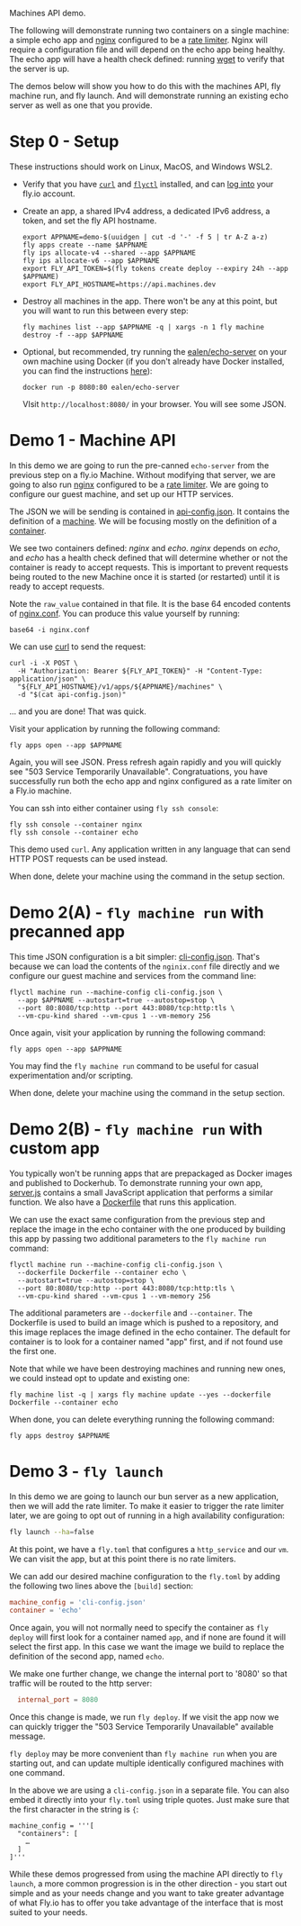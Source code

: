 Machines API demo.

The following will demonstrate running two containers on a single machine:
a simple echo app and [nginx](https://nginx.org/) configured to be a [rate limiter](https://blog.nginx.org/blog/rate-limiting-nginx).  Nginx will require
a configuration file and will depend on the echo app being healthy.  The echo app will have a health
check defined: running [wget](https://www.gnu.org/software/wget/) to verify that the server is up.

The demos below will show you how to do this with the machines API, fly machine run, and fly launch.
And will demonstrate running an existing echo server as well as one that you provide.

# Step 0 - Setup

These instructions should work on Linux, MacOS, and Windows WSL2.

* Verify that you have [`curl`](https://curl.se/docs/install.html) and [`flyctl`](https://fly.io/docs/flyctl/install/) installed, and can [log into](https://fly.io/docs/flyctl/auth-login/) your fly.io account.

* Create an app, a shared IPv4 address, a dedicated IPv6 address, a token, and set the fly API hostname.

    ```
    export APPNAME=demo-$(uuidgen | cut -d '-' -f 5 | tr A-Z a-z)
    fly apps create --name $APPNAME
    fly ips allocate-v4 --shared --app $APPNAME
    fly ips allocate-v6 --app $APPNAME
    export FLY_API_TOKEN=$(fly tokens create deploy --expiry 24h --app $APPNAME)
    export FLY_API_HOSTNAME=https://api.machines.dev
    ```

* Destroy all machines in the app.  There won't be any at this point, but you will want to run this between every step:

  ```
  fly machines list --app $APPNAME -q | xargs -n 1 fly machine destroy -f --app $APPNAME
  ```

* Optional, but recommended, try running the [ealen/echo-server](https://hub.docker.com/r/ealen/echo-server) on your own machine using Docker (if you don't already have Docker installed, you can find the instructions [here](https://www.docker.com/get-started/)):

    ```
    docker run -p 8080:80 ealen/echo-server
    ```

    VIsit `http://localhost:8080/` in your browser.  You will see some JSON.

# Demo 1 - Machine API

In this demo we are going to run the pre-canned `echo-server` from the previous step on a fly.io Machine.  Without modifying that server, we are going to also run [nginx](https://nginx.org/) configured to be a [rate limiter](https://blog.nginx.org/blog/rate-limiting-nginx).  We are going to configure our guest machine, and set up our HTTP services.

The JSON we will be sending is contained in [api-config.json](./api-config.json). It contains the definition of a [machine](https://machines-api-spec.fly.dev/#model/flymachineconfig).
We will be focusing mostly on the definition of a [container](https://machines-api-spec.fly.dev/#model/flycontainerconfig).

We see two containers defined: _nginx_ and _echo_. _nginx_ depends on _echo_, and _echo_ has a health check defined that will determine whether or not the container is ready to
accept requests. This is important to prevent requests being routed to the new Machine once it is started (or restarted) until it is ready to accept requests.

Note the `raw_value` contained in that file. It is the base 64 encoded contents of [nginx.conf](./nginx.conf).  You can produce this value yourself by running:

```
base64 -i nginx.conf
```

We can use [curl](https://curl.se/) to send the request:

```
curl -i -X POST \
  -H "Authorization: Bearer ${FLY_API_TOKEN}" -H "Content-Type: application/json" \
  "${FLY_API_HOSTNAME}/v1/apps/${APPNAME}/machines" \
  -d "$(cat api-config.json)"
```

... and you are done!  That was quick.

Visit your application by running the following command:

```
fly apps open --app $APPNAME
```

Again, you will see JSON. Press refresh again rapidly and you will quickly see "503 Service Temporarily Unavailable". Congratuations, you have successfully run both the echo app and nginx configured as a rate limiter on a Fly.io machine.

You can ssh into either container using `fly ssh console`:

```
fly ssh console --container nginx
fly ssh console --container echo
```

This demo used `curl`. Any application written in any language that can send HTTP POST requests can be used instead.

When done, delete your machine using the command in the setup section.

# Demo 2(A) - `fly machine run` with precanned app

This time JSON configuration is a bit simpler: [cli-config.json](./cli-config.json). That's because we can load the contents of the `nginix.conf` file directly and we configure our guest machine and services from the command line:

```
flyctl machine run --machine-config cli-config.json \
  --app $APPNAME --autostart=true --autostop=stop \
  --port 80:8080/tcp:http --port 443:8080/tcp:http:tls \
  --vm-cpu-kind shared --vm-cpus 1 --vm-memory 256
```

Once again, visit your application by running the following command:

```
fly apps open --app $APPNAME
```

You may find the `fly machine run` command to be useful for casual experimentation and/or scripting.

When done, delete your machine using the command in the setup section.

# Demo 2(B) - `fly machine run` with custom app

You typically won't be running apps that are prepackaged as Docker images and published to Dockerhub.  To demonstrate running your own app, [server.js](./server.js) contains a small JavaScript application that performs a similar function. We also have a [Dockerfile](./Dockerfile) that runs this application.

We can use the exact same configuration from the previous step and replace the image in the echo container with the one produced by building this app by passing two additional parameters to the `fly machine run` command:

```
flyctl machine run --machine-config cli-config.json \
  --dockerfile Dockerfile --container echo \
  --autostart=true --autostop=stop \
  --port 80:8080/tcp:http --port 443:8080/tcp:http:tls \
  --vm-cpu-kind shared --vm-cpus 1 --vm-memory 256
```

The additional parameters are `--dockerfile` and `--container`. The Dockerfile is used to build an image which is pushed to a repository, and this image replaces the image defined in the echo container.  The
default for container is to look for a container named "app" first, and if not found use the first one.

Note that while we have been destroying machines and running new ones, we could instead opt to update
and existing one:

```
fly machine list -q | xargs fly machine update --yes --dockerfile Dockerfile --container echo
```

When done, you can delete everything running the following command:

```
fly apps destroy $APPNAME
```

# Demo 3 - `fly launch`

In this demo we are going to launch our bun server as a new application, then we will add the rate limiter.  To make it easier to trigger the
rate limiter later, we are going to opt out of running in a high availability configuration:

```sh
fly launch --ha=false
```

At this point, we have a `fly.toml` that configures a `http_service` and our `vm`.  We can visit the app, but at this point there is no rate limiters.

We can add our desired machine configuration to the `fly.toml` by adding the following two lines above the `[build]` section:

```toml
machine_config = 'cli-config.json'
container = 'echo'
```

Once again, you will not normally need to specify the container as `fly deploy` will first look for a container named `app`, and if none are found it will select the first app.  In this case we want the image we build to replace the definition of the second app, named `echo`.

We make one further change, we change the internal port to '8080' so that traffic will be routed to the http server:

```toml
  internal_port = 8080
```

Once this change is made, we run `fly deploy`.  If we visit the app now we can quickly trigger the "503 Service Temporarily Unavailable" available message.

`fly deploy` may be more convenient than `fly machine run` when you are starting out, and can update multiple identically
configured machines with one command.

In the above we are using a `cli-config.json` in a separate file.  You can also embed it directly into your `fly.toml` using triple quotes.  Just make sure that the first character in the string is `{`:

```
machine_config = '''[
  "containers": [
    …
  ]
]'''
```

While these demos progressed from using the machine API directly to `fly launch`, a more common progression is in the other
direction - you start out simple and as your needs change and you want to take greater advantage of what Fly.io has to offer
you take advantage of the interface that is most suited to your needs.
